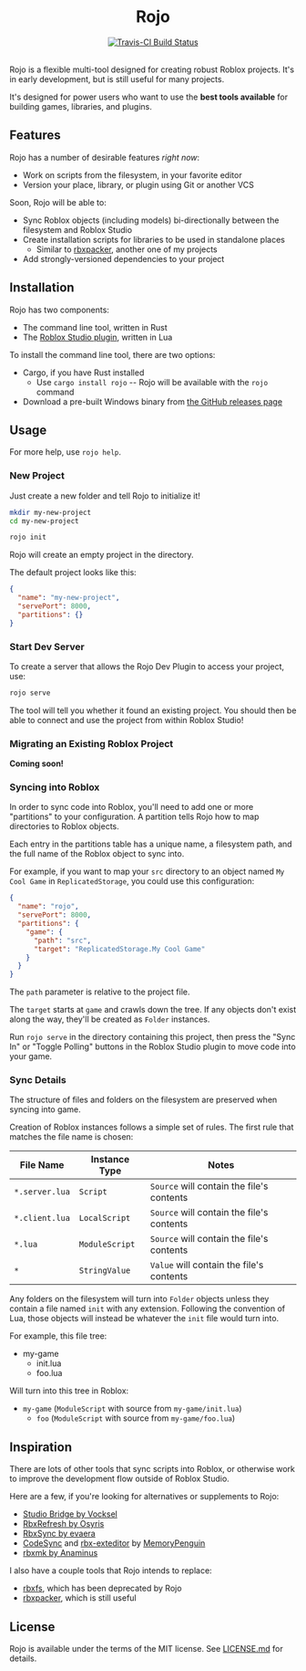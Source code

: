 <h1 align="center">Rojo</h1>
<div align="center">
	<a href="https://travis-ci.org/LPGhatguy/Rojo">
		<img src="https://api.travis-ci.org/LPGhatguy/Rojo.svg?branch=master" alt="Travis-CI Build Status" />
	</a>
</div>

<div>&nbsp;</div>

Rojo is a flexible multi-tool designed for creating robust Roblox projects. It's in early development, but is still useful for many projects.

It's designed for power users who want to use the **best tools available** for building games, libraries, and plugins.

## Features

Rojo has a number of desirable features *right now*:

* Work on scripts from the filesystem, in your favorite editor
* Version your place, library, or plugin using Git or another VCS

Soon, Rojo will be able to:

* Sync Roblox objects (including models) bi-directionally between the filesystem and Roblox Studio
* Create installation scripts for libraries to be used in standalone places
	* Similar to [rbxpacker](https://github.com/LPGhatguy/rbxpacker), another one of my projects
* Add strongly-versioned dependencies to your project

## Installation
Rojo has two components:
* The command line tool, written in Rust
* The [Roblox Studio plugin](https://www.roblox.com/library/1211549683/Rojo-v0-0-0), written in Lua

To install the command line tool, there are two options:
* Cargo, if you have Rust installed
	* Use `cargo install rojo` -- Rojo will be available with the `rojo` command
* Download a pre-built Windows binary from [the GitHub releases page](https://github.com/LPGhatguy/rojo/releases)

## Usage
For more help, use `rojo help`.

### New Project
Just create a new folder and tell Rojo to initialize it!

```sh
mkdir my-new-project
cd my-new-project

rojo init
```

Rojo will create an empty project in the directory.

The default project looks like this:

```json
{
  "name": "my-new-project",
  "servePort": 8000,
  "partitions": {}
}
```

### Start Dev Server
To create a server that allows the Rojo Dev Plugin to access your project, use:

```sh
rojo serve
```

The tool will tell you whether it found an existing project. You should then be able to connect and use the project from within Roblox Studio!

### Migrating an Existing Roblox Project
**Coming soon!**

### Syncing into Roblox
In order to sync code into Roblox, you'll need to add one or more "partitions" to your configuration. A partition tells Rojo how to map directories to Roblox objects.

Each entry in the partitions table has a unique name, a filesystem path, and the full name of the Roblox object to sync into.

For example, if you want to map your `src` directory to an object named `My Cool Game` in `ReplicatedStorage`, you could use this configuration:

```json
{
  "name": "rojo",
  "servePort": 8000,
  "partitions": {
    "game": {
      "path": "src",
      "target": "ReplicatedStorage.My Cool Game"
    }
  }
}
```

The `path` parameter is relative to the project file.

The `target` starts at `game` and crawls down the tree. If any objects don't exist along the way, they'll be created as `Folder` instances.

Run `rojo serve` in the directory containing this project, then press the "Sync In" or "Toggle Polling" buttons in the Roblox Studio plugin to move code into your game.

### Sync Details
The structure of files and folders on the filesystem are preserved when syncing into game.

Creation of Roblox instances follows a simple set of rules. The first rule that matches the file name is chosen:

| File Name      | Instance Type  | Notes                                     |
| -------------- | -------------- | ----------------------------------------- |
| `*.server.lua` | `Script`       | `Source` will contain the file's contents |
| `*.client.lua` | `LocalScript`  | `Source` will contain the file's contents |
| `*.lua`        | `ModuleScript` | `Source` will contain the file's contents |
| `*`            | `StringValue`  | `Value` will contain the file's contents  |

Any folders on the filesystem will turn into `Folder` objects unless they contain a file named `init` with any extension. Following the convention of Lua, those objects will instead be whatever the `init` file would turn into.

For example, this file tree:

* my-game
	* init.lua
	* foo.lua

Will turn into this tree in Roblox:

* `my-game` (`ModuleScript` with source from `my-game/init.lua`)
	* `foo` (`ModuleScript` with source from `my-game/foo.lua`)

## Inspiration
There are lots of other tools that sync scripts into Roblox, or otherwise work to improve the development flow outside of Roblox Studio.

Here are a few, if you're looking for alternatives or supplements to Rojo:
* [Studio Bridge by Vocksel](https://github.com/vocksel/studio-bridge)
* [RbxRefresh by Osyris](https://github.com/osyrisrblx/RbxRefresh)
* [RbxSync by evaera](https://github.com/evaera/RbxSync)
* [CodeSync](https://github.com/MemoryPenguin/CodeSync) and [rbx-exteditor](https://github.com/MemoryPenguin/rbx-exteditor) by [MemoryPenguin](https://github.com/MemoryPenguin)
* [rbxmk by Anaminus](https://github.com/anaminus/rbxmk)

I also have a couple tools that Rojo intends to replace:
* [rbxfs](https://github.com/LPGhatguy/rbxfs), which has been deprecated by Rojo
* [rbxpacker](https://github.com/LPGhatguy/rbxpacker), which is still useful

## License
Rojo is available under the terms of the MIT license. See [LICENSE.md](LICENSE.md) for details.